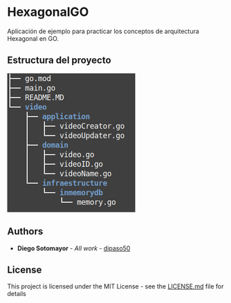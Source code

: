 # HexagonalGO

Aplicación de ejemplo para practicar los conceptos de arquitectura Hexagonal en GO.

## Estructura del proyecto

![Alt text](captura.png?raw=true "Estructura proyecto")

## Authors

* **Diego Sotomayor** - *All work* - [dipaso50](https://github.com/dipaso50) 

## License

This project is licensed under the MIT License - see the [LICENSE.md](LICENSE.md) file for details

